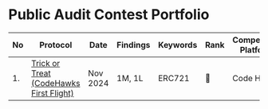 # Public Audit Contest Portfolio
|  No  | Protocol                                                                                          | Date          | Findings       | Keywords             | Rank | Competition Platform | Report                                                 |
|------ | ------------------------------------------------------------------------------------------------ | ------------- | -------------- | -------------------- | ---- | -------------------- | ---------------------------------------------------------------------------------------------- |
| 1.    | [Trick or Treat (CodeHawks First Flight)](https://codehawks.cyfrin.io/c/2024-10-trick-or-treat)  | Nov 2024      |   1M, 1L       | ERC721               | 🥉   | Code Hawks           | [Link](https://github.com/bshyuunn/bshyuunn-audit-portfolio/edit/main/reports/2024-11-Trick-or-Treat-(CodeHawks-First-Flights).md) |
